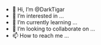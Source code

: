 - 👋 Hi, I’m @DarkTigar
- 👀 I’m interested in ...
- 🌱 I’m currently learning ...
- 💞️ I’m looking to collaborate on ...
- 📫 How to reach me ...

<!---
DarkTigar/DarkTigar is a ✨ special ✨ repository because its `README.md` (this file) appears on your GitHub profile.
You can click the Preview link to take a look at your changes.
--->
